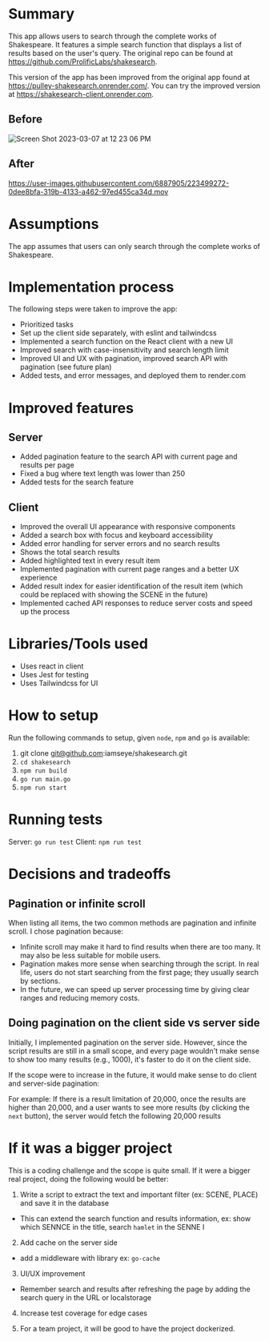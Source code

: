 # Summary

This app allows users to search through the complete works of Shakespeare. It features a simple search function that displays a list of results based on the user's query. The original repo can be found at https://github.com/ProlificLabs/shakesearch.

This version of the app has been improved from the original app found at https://pulley-shakesearch.onrender.com/. You can try the improved version at https://shakesearch-client.onrender.com.

## Before   
![Screen Shot 2023-03-07 at 12 23 06 PM](https://user-images.githubusercontent.com/6887905/223500102-19bfcef5-3774-423a-8495-9fda621c6184.png)


## After 
https://user-images.githubusercontent.com/6887905/223499272-0dee8bfa-319b-4133-a462-97ed455ca34d.mov

# Assumptions

The app assumes that users can only search through the complete works of Shakespeare.

# Implementation process

The following steps were taken to improve the app:

- Prioritized tasks
- Set up the client side separately, with eslint and tailwindcss
- Implemented a search function on the React client with a new UI
- Improved search with case-insensitivity and search length limit
- Improved UI and UX with pagination, improved search API with pagination (see future plan)
- Added tests, and error messages, and deployed them to render.com

# Improved features

## Server

- Added pagination feature to the search API with current page and results per page
- Fixed a bug where text length was lower than 250
- Added tests for the search feature

## Client

- Improved the overall UI appearance with responsive components
- Added a search box with focus and keyboard accessibility
- Added error handling for server errors and no search results
- Shows the total search results
- Added highlighted text in every result item
- Implemented pagination with current page ranges and a better UX experience
- Added result index for easier identification of the result item (which could be replaced with showing the SCENE in the future)
- Implemented cached API responses to reduce server costs and speed up the process

# Libraries/Tools used

- Uses react in client
- Uses Jest for testing
- Uses Tailwindcss for UI

# How to setup

Run the following commands to setup, given `node`, `npm` and `go` is available:

1. git clone git@github.com:iamseye/shakesearch.git
2. `cd shakesearch`
3. `npm run build`
4. `go run main.go`
5. `npm run start`

# Running tests

Server: `go run test`
Client: `npm run test`

# Decisions and tradeoffs

## Pagination or infinite scroll

When listing all items, the two common methods are pagination and infinite scroll. I chose pagination because:

- Infinite scroll may make it hard to find results when there are too many. It may also be less suitable for mobile users.
- Pagination makes more sense when searching through the script. In real life, users do not start searching from the first page; they usually search by sections.
- In the future, we can speed up server processing time by giving clear ranges and reducing memory costs.

## Doing pagination on the client side vs server side

Initially, I implemented pagination on the server side. However, since the script results are still in a small scope, and every page wouldn't make sense to show too many results (e.g., 1000), it's faster to do it on the client side.

If the scope were to increase in the future, it would make sense to do client and server-side pagination:

For example: If there is a result limitation of 20,000, once the results are higher than 20,000, and a user wants to see more results (by clicking the `next` button), the server would fetch the following 20,000 results

# If it was a bigger project

This is a coding challenge and the scope is quite small. If it were a bigger real project, doing the following would be better:

1. Write a script to extract the text and important filter (ex: SCENE, PLACE) and save it in the database

- This can extend the search function and results information, ex: show which SENNCE in the title, search `hamlet` in the SENNE I

2. Add cache on the server side

- add a middleware with library ex: `go-cache`

3. UI/UX improvement

- Remember search and results after refreshing the page by adding the search query in the URL or localstorage

4. Increase test coverage for edge cases

5. For a team project, it will be good to have the project dockerized.
